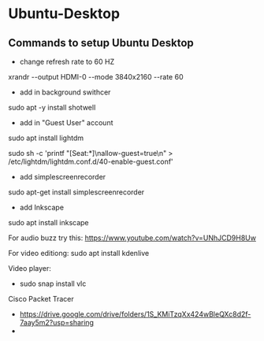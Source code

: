 # Ubuntu-Desktop

## Commands to setup Ubuntu Desktop

- change refresh rate to 60 HZ

xrandr --output HDMI-0 --mode 3840x2160 --rate 60

- add in background swithcer

sudo apt -y install shotwell

- add in "Guest User" account

sudo apt install lightdm

sudo sh -c 'printf "[Seat:*]\nallow-guest=true\n" > /etc/lightdm/lightdm.conf.d/40-enable-guest.conf'

- add simplescreenrecorder

sudo apt-get install simplescreenrecorder

- add Inkscape

sudo apt install inkscape


For audio buzz try this: https://www.youtube.com/watch?v=UNhJCD9H8Uw

For video editiong: sudo apt install kdenlive

Video player:

 - sudo snap install vlc

Cisco Packet Tracer 
  - https://drive.google.com/drive/folders/1S_KMiTzqXx424wBleQXc8d2f-7aay5m2?usp=sharing
  - 
